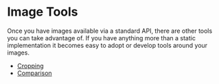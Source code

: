 # Image Tools

Once you have images available via a standard API, there are other tools you can take advantage of. If you have anything more than a static implementation it becomes easy to adopt or develop tools around your images.

- [Cropping](cropping.md)
- [Comparison](comparison.md)
